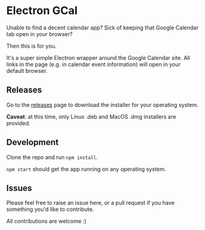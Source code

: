 # Electron GCal

Unable to find a decent calendar app? Sick of keeping that Google Calendar tab open in your browser?

Then this is for you.

It's a super simple Electron wrapper around the Google Calendar site. All links in the page (e.g. in calendar event information) will open in
your default browser.

## Releases

Go to the [releases](https://github.com/markstuart/electron-gcal/releases) page to download the installer for your operating system.

**Caveat**: at this time, only Linux .deb and MacOS .dmg installers are provided.

## Development

Clone the repo and run `npm install`.

`npm start` should get the app running on any operating system.

## Issues

Please feel free to raise an issue here, or a pull request if you have something you'd like to contribute.

All contributions are welcome :)
